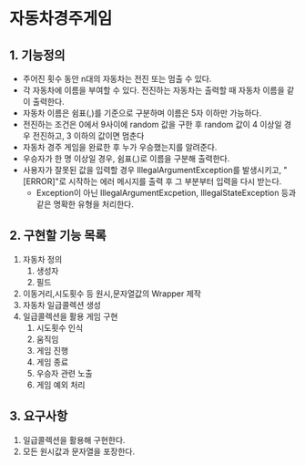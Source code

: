 # 자동차경주게임

## 1.  기능정의
- 주어진 횟수 동안 n대의 자동차는 전진 또는 멈출 수 있다.
- 각 자동차에 이름을 부여할 수 있다. 전진하는 자동차는 출력할 때 자동차 이름을 같이 출력한다.
- 자동차 이름은 쉼표(,)를 기준으로 구분하며 이름은 5자 이하만 가능하다.
- 전진하는 조건은 0에서 9사이에 random 값을 구한 후 random 값이 4 이상일 경우 전진하고, 3 이하의 값이면 멈춘다
- 자동차 경주 게임을 완료한 후 누가 우승했는지를 알려준다.
- 우승자가 한 명 이상일 경우, 쉼표(,)로 이름을 구분해 출력한다.
- 사용자가 잘못된 값을 입력할 경우 IllegalArgumentException를 발생시키고, "[ERROR]"로 시작하는 에러 메시지를 출력 후 그 부분부터 입력을 다시 받는다.
  - Exception이 아닌 IllegalArgumentExcpetion, IllegalStateException 등과 같은 명확한 유형을 처리한다.

## 2.  구현할 기능 목록
1. 자동차 정의
   1. 생성자
   2. 필드
2. 이동거리,시도횟수 등 원시,문자열값의 Wrapper 제작
3. 자동차 일급콜렉션 생성
4. 일급콜렉션을 활용 게임 구현
   1. 시도횟수 인식
   2. 움직임
   3. 게임 진행
   4. 게임 종료
   5. 우승자 관련 노출
   6. 게임 예외 처리

## 3. 요구사항
1. 일급콜렉션을 활용해 구현한다.
2. 모든 원시값과 문자열을 포장한다.